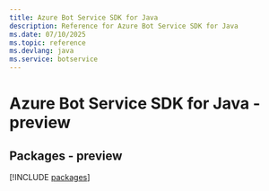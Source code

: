 ```yaml
---
title: Azure Bot Service SDK for Java
description: Reference for Azure Bot Service SDK for Java
ms.date: 07/10/2025
ms.topic: reference
ms.devlang: java
ms.service: botservice
---
```

# Azure Bot Service SDK for Java - preview
## Packages - preview
[!INCLUDE [packages](bot-service-index.md)]